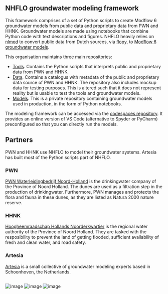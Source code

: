 ## NHFLO groundwater modeling framework
This framework comprises of a set of Python scripts to create Modflow 6 groundwater models from public data and proprietary data from PWN and HHNK. Groundwater models are made using notebooks that combine Python code with text descriptions and figures. NHFLO heavily relies on [nlmod](https://github.com/ArtesiaWater/nlmod) to convert public data from Dutch sources, via [flopy](https://github.com/modflowpy/flopy), to [Modflow 6 groundwater models](https://www.usgs.gov/software/modflow-6-usgs-modular-hydrologic-model).

This organisation maintains three main repositories:
- [Tools](https://github.com/NHFLO/tools). Contains the Python scripts that interprets public and proprietary data from PWN and HHNK.
- [Data](https://github.com/NHFLO/data). Contains a catalogus with metadata of the public and proprietary data source of PWN and HHNK. The repository also includes mockup data for testing purposes. This is altered such that it does not represent reality but is usable to test the tools and groundwater models.
- [Models](https://github.com/NHFLO/models). This is a private repository containing groundwater models used in production, in the form of Python notebooks.

The modeling framework can be accessed via the [codespaces repository](https://github.com/NHFLO/codespaces). It provides an online version of VS Code (alternative to Spyder or PyCharm) preconfigured so that you can directly run the models.

## Partners
PWN and HHNK use NHFLO to model their groundwater systems. Artesia has built most of the Python scripts part of NHFLO.

### PWN
[PWN Waterleidingbedrijf Noord-Holland](https://www.pwn.nl/) is the drinkingwater company of the Province of Noord Holland. The dunes are used as a filtration step in the production of drinkingwater. 
Furthermore, PWN manages and protects the flora and fauna in these dunes, as they are listed as Natura 2000 nature reserve.

### HHNK
[Hoogheemraadschap Hollands Noorderkwartier](https://www.hhnk.nl/english) is the regional water authority of the Province of Noord Holland. They are tasked with the resposibility to prevent the land of getting flooded, sufficient availability of fresh and clean water, and road safety.

### Artesia
[Artesia](https://www.artesia-water.nl/) is a small collective of groundwater modeling experts based in Schoonhoven, the Netherlands.

##
![image](https://github.com/NHFLO/.github/assets/11296133/967bf417-53df-491e-a6c1-efd75f5e48c3) 
![image](https://github.com/NHFLO/.github/assets/11296133/ee9c5137-437f-4924-b6c7-aee8bca86f4d) 
![image](https://github.com/NHFLO/.github/assets/11296133/890e0c59-1d74-44f2-8b26-b8c41622435c)
